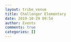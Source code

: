 ```yaml
---
layout: tribe_venue
title: Challenger Elementary
date: 2019-10-29 09:54
author: Events
comments: true
categories: []
---
```


